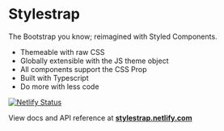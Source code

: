 # Stylestrap
The Bootstrap you know; reimagined with Styled Components.

* Themeable with raw CSS
* Globally extensible with the JS theme object
* All components support the CSS Prop
* Built with Typescript
* Do more with less code

[![Netlify Status](https://api.netlify.com/api/v1/badges/9c5bac7d-8f76-48ea-a546-f7cecf4f1418/deploy-status)](https://app.netlify.com/sites/stylestrap/deploys)

View docs and API reference at **[stylestrap.netlify.com](https://stylestrap.netlify.com )**
